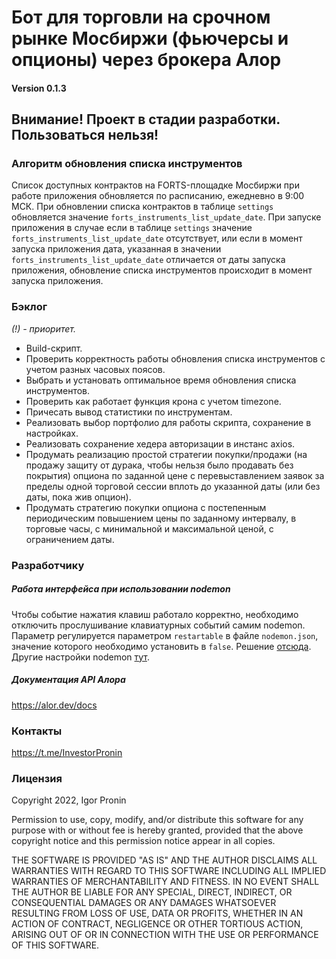 # Бот для торговли на срочном рынке Мосбиржи (фьючерсы и опционы) через брокера Алор

#### Version 0.1.3

## Внимание! Проект в стадии разработки. Пользоваться нельзя!

### Алгоритм обновления списка инструментов

Список доступных контрактов на FORTS-площадке Мосбиржи при работе приложения обновляется по расписанию, ежедневно в 9:00 МСК.
При обновлении списка контрактов в таблице `settings` обновляется значение `forts_instruments_list_update_date`.
При запуске приложения в случае если в таблице `settings` значение `forts_instruments_list_update_date` отсутствует, 
или если в момент запуска приложения дата, указанная в значении `forts_instruments_list_update_date`
отличается от даты запуска приложения, обновление списка инструментов происходит в момент запуска приложения.

### Бэклог

_(!) - приоритет._

- Build-скрипт.
- Проверить корректность работы обновления списка инструментов с учетом разных часовых поясов.
- Выбрать и установать оптимальное время обновления списка инструментов.
- Проверить как работает функция крона с учетом timezone.
- Причесать вывод статистики по инструментам.
- Реализовать выбор портфолио для работы скрипта, сохранение в настройках.
- Реализовать сохранение хедера авторизации в инстанс axios.
- Продумать реализацию простой стратегии покупки/продажи (на продажу защиту от дурака, чтобы нельзя было продавать без покрытия) опциона по заданной цене с перевыставлением заявок за пределы одной торговой сессии вплоть до указанной даты (или без даты, пока жив опцион).
- Продумать стратегию покупки опциона с постепенным периодическим повышением цены по заданному интервалу, в торговые часы, с минимальной и максимальной ценой, с ограничением даты.

### Разработчику

##### Работа интерфейса при использовании nodemon

Чтобы событие нажатия клавиш работало корректно, необходимо отключить прослушивание клавиатурных событий самим nodemon.
Параметр регулируется параметром `restartable` в файле `nodemon.json`, значение которого необходимо установить в `false`. Решение [отсюда](https://github.com/remy/nodemon/issues/1041#issuecomment-558007850). Другие настройки nodemon [тут](https://github.com/remy/nodemon/blob/master/doc/sample-nodemon.md).

##### Документация API Алора

https://alor.dev/docs

### Контакты

https://t.me/InvestorPronin

### Лицензия

Copyright 2022, Igor Pronin

Permission to use, copy, modify, and/or distribute this software for any purpose with or without fee is hereby granted, provided that the above copyright notice and this permission notice appear in all copies.

THE SOFTWARE IS PROVIDED "AS IS" AND THE AUTHOR DISCLAIMS ALL WARRANTIES WITH REGARD TO THIS SOFTWARE INCLUDING ALL IMPLIED WARRANTIES OF MERCHANTABILITY AND FITNESS. IN NO EVENT SHALL THE AUTHOR BE LIABLE FOR ANY SPECIAL, DIRECT, INDIRECT, OR CONSEQUENTIAL DAMAGES OR ANY DAMAGES WHATSOEVER RESULTING FROM LOSS OF USE, DATA OR PROFITS, WHETHER IN AN ACTION OF CONTRACT, NEGLIGENCE OR OTHER TORTIOUS ACTION, ARISING OUT OF OR IN CONNECTION WITH THE USE OR PERFORMANCE OF THIS SOFTWARE.
